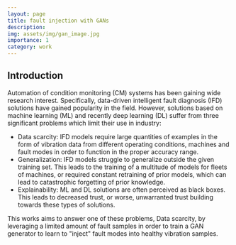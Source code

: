 ```yaml
---
layout: page
title: fault injection with GANs
description: 
img: assets/img/gan_image.jpg
importance: 1
category: work
---
```

## Introduction

Automation of condition monitoring (CM) systems has been gaining wide research interest. Specifically, data-driven intelligent fault diagnosis (IFD) solutions have gained popularity in the field. However, solutions based on machine learning (ML) and recently deep learning (DL) suffer from three significant problems which limit their use in industry:

- Data scarcity: IFD models require large quantities of examples in the form of vibration data from different operating conditions, machines and fault modes in order to function in the proper accuracy range.
- Generalization: IFD models struggle to generalize outside the given training set. This leads to the training of a multitude of models for fleets of machines, or required constant retraining of prior models, which can lead to catastrophic forgetting of prior knowledge.
- Explainability: ML and DL solutions are often perceived as black boxes. This leads to decreased trust, or worse, unwarranted trust building towards these types of solutions.

This works aims to answer one of these problems, Data scarcity, by leveraging a limited amount of fault samples in order to train a GAN generator to learn to "inject" fault modes into healthy vibration samples.
